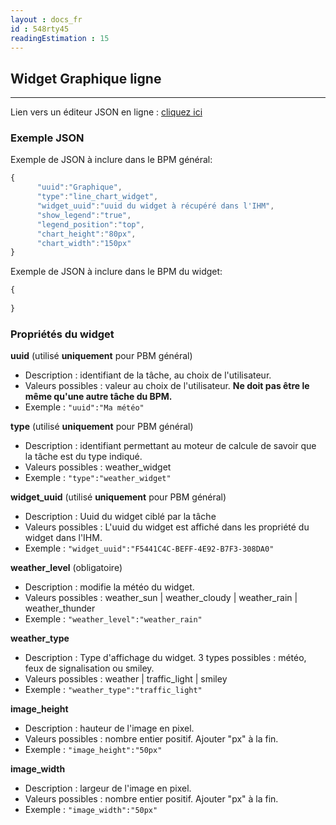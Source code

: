 ```yaml
---
layout : docs_fr
id : 548rty45
readingEstimation : 15
---
```


## Widget Graphique ligne
------------------------

Lien vers un éditeur JSON en ligne : [cliquez ici](https://jsoneditoronline.org) 

### Exemple JSON

Exemple de JSON à inclure dans le BPM général:

```javascript
{
      "uuid":"Graphique",
      "type":"line_chart_widget",
      "widget_uuid":"uuid du widget à récupéré dans l'IHM",
      "show_legend":"true",
      "legend_position":"top",
      "chart_height":"80px",
      "chart_width":"150px"      
}
```

Exemple de JSON à inclure dans le BPM du widget:

```javascript
{      
    
}
```

### Propriétés du widget

**uuid** (utilisé **uniquement** pour PBM général) 
* Description : identifiant de la tâche, au choix de l'utilisateur.
* Valeurs possibles : valeur au choix de l'utilisateur. **Ne doit pas être le même qu'une autre tâche du BPM.**
* Exemple : ```"uuid":"Ma météo"```

**type** (utilisé **uniquement** pour PBM général) 
* Description : identifiant permettant au moteur de calcule de savoir que la tâche est du type indiqué.
* Valeurs possibles : weather_widget 
* Exemple : ```"type":"weather_widget"```

**widget_uuid** (utilisé **uniquement** pour PBM général) 
* Description : Uuid du widget ciblé par la tâche
* Valeurs possibles : L'uuid du widget est affiché dans les propriété du widget dans l'IHM. 
* Exemple : ```"widget_uuid":"F5441C4C-BEFF-4E92-B7F3-308DA0"```

**weather_level** (obligatoire)
* Description : modifie la météo du widget.
* Valeurs possibles : weather_sun \| weather_cloudy \| weather_rain \| weather_thunder
* Exemple : ```"weather_level":"weather_rain"```

**weather_type**
* Description : Type d'affichage du widget. 3 types possibles : météo, feux de signalisation ou smiley.
* Valeurs possibles : weather \| traffic_light \| smiley
* Exemple : ```"weather_type":"traffic_light"```

**image_height**
* Description : hauteur de l'image en pixel.
* Valeurs possibles : nombre entier positif. Ajouter "px" à la fin.
* Exemple : ```"image_height":"50px"```

**image_width**
* Description : largeur de l'image en pixel.
* Valeurs possibles : nombre entier positif. Ajouter "px" à la fin.
* Exemple : ```"image_width":"50px"```



